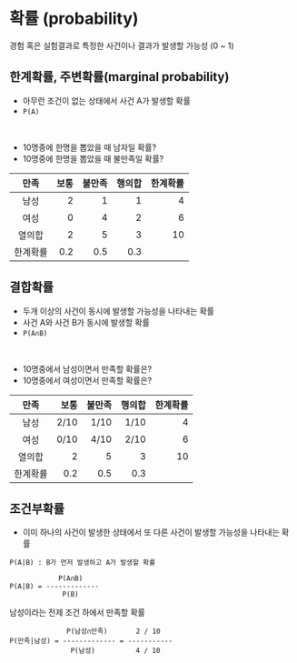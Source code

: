 # 확률 (probability)
경험 혹은 실험결과로 특정한 사건이나 결과가 발생할 가능성 (0 ~ 1)

## 한계확률, 주변확률(marginal probability)

- 아무런 조건이 없는 상태에서 사건 A가 발생할 확률
- `P(A)`

<br>

- 10명중에 한명을 뽑았을 때 남자일 확률?
- 10명중에 한명을 뽑았을 때 불만족일 확률?  

|만족|보통|불만족|행의합|한계확률|
|:--:|--:|--:|--:|--:|
|남성|2|1|1|4|0.4|
|여성|0|4|2|6|0.6|
|열의합|2|5|3|10|
|한계확률|0.2|0.5|0.3|

## 결합확률

- 두개 이상의 사건이 동시에 발생할 가능성을 나타내는 확률
- 사건 A와 사건 B가 동시에 발생할 확률
- `P(A∩B)`

<br>

- 10명중에서 남성이면서 만족할 확률은?
- 10명중에서 여성이면서 만족할 확률은?

|만족|보통|불만족|행의합|한계확률|
|:--:|--:|--:|--:|--:|
|남성|2/10|1/10|1/10|4|0.4|
|여성|0/10|4/10|2/10|6|0.6|
|열의합|2|5|3|10|
|한계확률|0.2|0.5|0.3|

## 조건부확률

- 이미 하나의 사건이 발생한 상태에서 또 다른 사건이 발생할 가능성을 나타내는 확률

```
P(A|B) : B가 먼저 발생하고 A가 발생할 확률

            P(A∩B)         
P(A|B) = -------------
             P(B)
```

남성이라는 전제 조건 하에서 만족할 확률
```
              P(남성∩만족)       2 / 10     
P(만족|남성) = ------------- = -----------
               P(남성)          4 / 10
```
